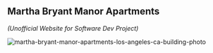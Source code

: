 ## **Martha Bryant Manor Apartments**
_(Unofficial Website for Software Dev Project)_

![martha-bryant-manor-apartments-los-angeles-ca-building-photo](https://user-images.githubusercontent.com/103706168/163764136-864b5308-8e8c-4593-ad51-5541729d8485.jpg)




